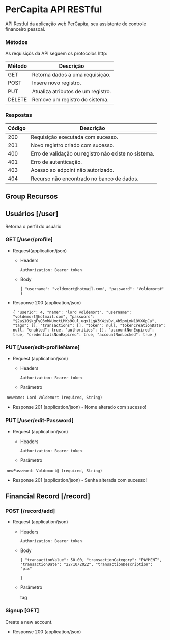 # PerCapita API RESTful

API Restful da aplicação web PerCapita, seu assistente de controle financeiro pessoal.

### Métodos

As requisiçõs da API seguem os protocolos http:

| Método | Descrição                          |
| ------ | ---------------------------------- |
| GET    | Retorna dados a uma requisição.    |
| POST   | Insere novo registro.              |
| PUT    | Atualiza atributos de um registro. |
| DELETE | Remove um registro do sistema.     |

### Respostas

| Código | Descrição                                            |
| ------ | ---------------------------------------------------- |
| 200    | Requisição executada com sucesso.                    |
| 201    | Novo registro criado com sucesso.                    |
| 400    | Erro de validação ou registro não existe no sistema. |
| 401    | Erro de autenticação.                                |
| 403    | Acesso ao edpoint não autorizado.                    |
| 404    | Recurso não encontrado no banco de dados.            |

## Group Recursos

## Usuários [/user]

Retorna o perfil do usuário

### GET [/user/profile]

+ Request(application/json)

  + Headers

    `Authorization: Bearer token`

  + Body

    `{
        "username": "voldemort@hotmail.com",
        "password": "Voldemort#"
    }`

+ Response 200 (application/json)

  `{
      "userId": 4,
      "name": "lord voldemort",
      "username": "voldemort@hotmail.com",
      "password": "$2a$10$kqFyQ3mhNUmctLMKs9Oul.uqx1LgW3K4isDvL4b5pmLmN18VX6pCa",
      "tags": [],
      "transactions": [],
      "token": null,
      "tokenCreationDate": null,
      "enabled": true,
      "authorities": [],
      "accountNonExpired": true,
      "credentialsNonExpired": true,
      "accountNonLocked": true
  }`

### PUT [/user/edit-profileName]

+ Request (application/json)

  + Headers

    `Authorization: Bearer token`

  + Parâmetro

​			`newName: Lord Voldemort (required, String)`

+ Response 201 (application/json) - Nome alterado com sucesso!

### PUT [/user/edit-Password]

+ Request (application/json)

  + Headers

    `Authorization: Bearer token`

  + Parâmetro

​			`newPassword: Voldemort@ (required, String)`

+ Response 201 (application/json) - Senha alterada com sucesso!



## Financial Record [/record]

### POST [/record/add]

+ Request (application/json)

  + Headers

    `Authorization: Bearer token`

  + Body

    `{
        "transactionValue": 50.00,
        "transactionCategory": "PAYMENT",
        "transactionDate": "22/10/2022",
        "transactionDescription": "pix"`

    `}`

  + Parâmetro

    tag







### Signup [GET]

Create a new account.

+ Response 200 (application/json)





